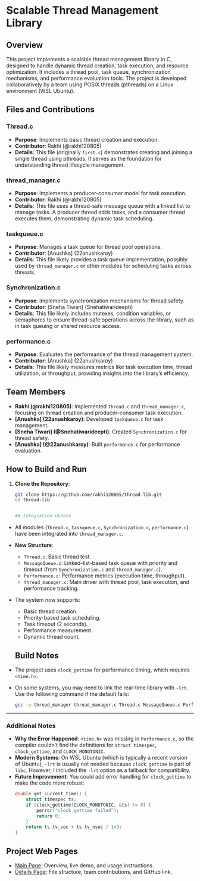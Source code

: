 # Scalable Thread Management Library

## Overview
This project implements a scalable thread management library in C, designed to handle dynamic thread creation, task execution, and resource optimization. It includes a thread pool, task queue, synchronization mechanisms, and performance evaluation tools. The project is developed collaboratively by a team using POSIX threads (pthreads) on a Linux environment (WSL Ubuntu).

## Files and Contributions

### Thread.c
- **Purpose**: Implements basic thread creation and execution.
- **Contributor**: Rakhi (@rakhi120805)
- **Details**: This file (originally `first.c`) demonstrates creating and joining a single thread using pthreads. It serves as the foundation for understanding thread lifecycle management.

### thread_manager.c
- **Purpose**: Implements a producer-consumer model for task execution.
- **Contributor**: Rakhi (@rakhi120805)
- **Details**: This file uses a thread-safe message queue with a linked list to manage tasks. A producer thread adds tasks, and a consumer thread executes them, demonstrating dynamic task scheduling.

### taskqueue.c
- **Purpose**: Manages a task queue for thread pool operations.
- **Contributor**: [Anushka] (22anushkaroy)
- **Details**: This file likely provides a task queue implementation, possibly used by `thread_manager.c` or other modules for scheduling tasks across threads.

### Synchronization.c
- **Purpose**: Implements synchronization mechanisms for thread safety.
- **Contributor**: [Sneha Tiwari] (Snehatiwarideepti)
- **Details**: This file likely includes mutexes, condition variables, or semaphores to ensure thread-safe operations across the library, such as in task queuing or shared resource access.

### performance.c
- **Purpose**: Evaluates the performance of the thread management system.
- **Contributor**: [Anushka] (22anushkaroy)
- **Details**: This file likely measures metrics like task execution time, thread utilization, or throughput, providing insights into the library’s efficiency.

## Team Members
- **Rakhi (@rakhi120805)**: Implemented `Thread.c` and `thread_manager.c`, focusing on thread creation and producer-consumer task execution.
- **[Anushka] (22anushkaroy)**: Developed `taskqueue.c` for task management.
- **[Sneha Tiwari] (@Snehatiwarideepti)**: Created `Synchronization.c` for thread safety.
- **[Anushka] (@22anushkaroy)**: Built `performance.c` for performance evaluation.

## How to Build and Run
1. **Clone the Repository**:
   ```bash
   git clone https://github.com/rakhi120805/thread-lib.git
   cd thread-lib


   ## Integration Update
- All modules (`Thread.c`, `taskqueue.c`, `Synchronization.c`, `performance.c`) have been integrated into `thread_manager.c`.
- **New Structure**:
  - `Thread.c`: Basic thread test.
  - `MessageQueue.c`: Linked-list-based task queue with priority and timeout (from `Synchronization.c` and `thread_manager.c`).
  - `Performance.c`: Performance metrics (execution time, throughput).
  - `thread_manager.c`: Main driver with thread pool, task execution, and performance tracking.
- The system now supports:
  - Basic thread creation.
  - Priority-based task scheduling.
  - Task timeout (2 seconds).
  - Performance measurement.
  - Dynamic thread count.
 
  ## Build Notes
- The project uses `clock_gettime` for performance timing, which requires `<time.h>`.
- On some systems, you may need to link the real-time library with `-lrt`. Use the following command if the default fails:
  ```bash
  gcc -o thread_manager thread_manager.c Thread.c MessageQueue.c Performance.c -pthread -lrt

  
---

### Additional Notes
- **Why the Error Happened**: `<time.h>` was missing in `Performance.c`, so the compiler couldn’t find the definitions for `struct timespec`, `clock_gettime`, and `CLOCK_MONOTONIC`.
- **Modern Systems**: On WSL Ubuntu (which is typically a recent version of Ubuntu), `-lrt` is usually not needed because `clock_gettime` is part of `libc`. However, I included the `-lrt` option as a fallback for compatibility.
- **Future Improvement**: You could add error handling for `clock_gettime` to make the code more robust:
  ```c
  double get_current_time() {
      struct timespec ts;
      if (clock_gettime(CLOCK_MONOTONIC, &ts) != 0) {
          perror("clock_gettime failed");
          return 0;
      }
      return ts.tv_sec + ts.tv_nsec / 1e9;
  }

## Project Web Pages
- [Main Page](https://rakhi120805.github.io/Scalable-Thread-Management-Library-/index.html): Overview, live demo, and usage instructions.
- [Details Page](https://rakhi120805.github.io/Scalable-Thread-Management-Library-/details.html): File structure, team contributions, and GitHub link.
